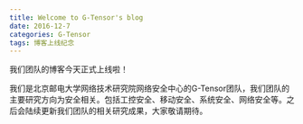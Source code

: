```yaml
---
title: Welcome to G-Tensor's blog
date: 2016-12-7 
categories: G-Tensor
tags: 博客上线纪念
---
```



我们团队的博客今天正式上线啦！

<!--more-->

我们是北京邮电大学网络技术研究院网络安全中心的G-Tensor团队，我们团队的主要研究方向为安全相关。包括工控安全、移动安全、系统安全、网络安全等。之后会陆续更新我们团队的相关研究成果，大家敬请期待。